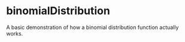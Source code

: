 # binomialDistribution
A basic demonstration of how a binomial distribution function actually works. 
